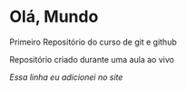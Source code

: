 # Olá, Mundo
 Primeiro Repositório do curso de git e github

 Repositório criado durante uma aula ao vivo

*Essa linha eu adicionei no site*
